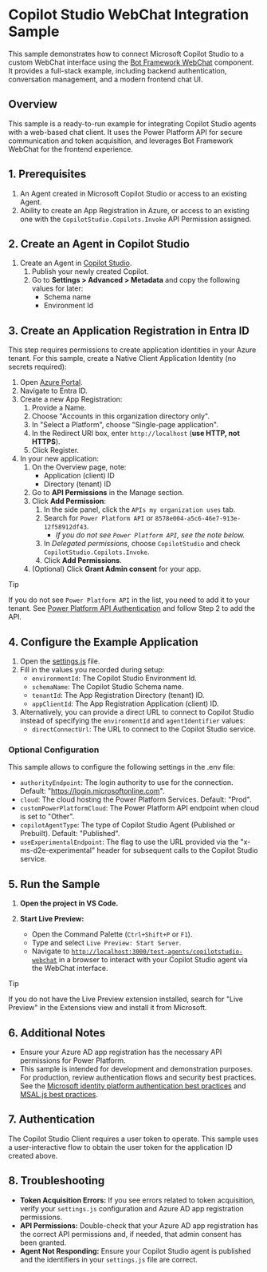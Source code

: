 # Copilot Studio WebChat Integration Sample

This sample demonstrates how to connect Microsoft Copilot Studio to a custom WebChat interface using the [Bot Framework WebChat](https://www.npmjs.com/package/botframework-webchat) component. It provides a full-stack example, including backend authentication, conversation management, and a modern frontend chat UI.

## Overview

This sample is a ready-to-run example for integrating Copilot Studio agents with a web-based chat client. It uses the Power Platform API for secure communication and token acquisition, and leverages Bot Framework WebChat for the frontend experience.

## 1. Prerequisites

1. An Agent created in Microsoft Copilot Studio or access to an existing Agent.
2. Ability to create an App Registration in Azure, or access to an existing one with the `CopilotStudio.Copilots.Invoke` API Permission assigned.

## 2. Create an Agent in Copilot Studio

1. Create an Agent in [Copilot Studio](https://copilotstudio.microsoft.com).
    1. Publish your newly created Copilot.
    2. Go to **Settings > Advanced > Metadata** and copy the following values for later:
        - Schema name
        - Environment Id

## 3. Create an Application Registration in Entra ID

This step requires permissions to create application identities in your Azure tenant. For this sample, create a Native Client Application Identity (no secrets required):

1. Open [Azure Portal](https://portal.azure.com).
2. Navigate to Entra ID.
3. Create a new App Registration:
    1. Provide a Name.
    2. Choose "Accounts in this organization directory only".
    3. In "Select a Platform", choose "Single-page application".
    4. In the Redirect URI box, enter `http://localhost` (**use HTTP, not HTTPS**).
    5. Click Register.
4. In your new application:
    1. On the Overview page, note:
        - Application (client) ID
        - Directory (tenant) ID
    2. Go to **API Permissions** in the Manage section.
    3. Click **Add Permission**:
        1. In the side panel, click the `APIs my organization uses` tab.
        2. Search for `Power Platform API` or `8578e004-a5c6-46e7-913e-12f58912df43`.
            - *If you do not see `Power Platform API`, see the note below.*
        3. In *Delegated permissions*, choose `CopilotStudio` and check `CopilotStudio.Copilots.Invoke`.
        4. Click **Add Permissions**.
    4. (Optional) Click **Grant Admin consent** for your app.

> [!TIP]  
> If you do not see `Power Platform API` in the list, you need to add it to your tenant. See [Power Platform API Authentication](https://learn.microsoft.com/power-platform/admin/programmability-authentication-v2#step-2-configure-api-permissions) and follow Step 2 to add the API.

## 4. Configure the Example Application

1. Open the [settings.js](./settings.js) file.
2. Fill in the values you recorded during setup:
    - `environmentId`: The Copilot Studio Environment Id.
    - `schemaName`: The Copilot Studio Schema name.
    - `tenantId`: The App Registration Directory (tenant) ID.
    - `appClientId`: The App Registration Application (client) ID.
3. Alternatively, you can provide a direct URL to connect to Copilot Studio instead of specifying the `environmentId` and `agentIdentifier` values:
    - `directConnectUrl`: The URL to connect to the Copilot Studio service.

### Optional Configuration
This sample allows to configure the following settings in the .env file:
   - `authorityEndpoint`: The login authority to use for the connection. Default: "https://login.microsoftonline.com".
   - `cloud`: The cloud hosting the Power Platform Services. Default: "Prod".
   - `customPowerPlatformCloud`: The Power Platform API endpoint when cloud is set to "Other".
   - `copilotAgentType`: The type of Copilot Studio Agent (Published or Prebuilt). Default: "Published".
   - `useExperimentalEndpoint`: The flag to use the URL provided via the  "x-ms-d2e-experimental" header for subsequent calls to the Copilot Studio service.
   
## 5. Run the Sample

1. **Open the project in VS Code.**

2. **Start Live Preview:**
   - Open the Command Palette (`Ctrl+Shift+P` or `F1`).
   - Type and select `Live Preview: Start Server`.
   - Navigate to [`http://localhost:3000/test-agents/copilotstudio-webchat`](http://localhost:3000/test-agents/copilotstudio-webchat) in a browser to interact with your Copilot Studio agent via the WebChat interface.

> [!TIP]  
> If you do not have the Live Preview extension installed, search for "Live Preview" in the Extensions view and install it from Microsoft.

## 6. Additional Notes

- Ensure your Azure AD app registration has the necessary API permissions for Power Platform.
- This sample is intended for development and demonstration purposes. For production, review authentication flows and security best practices. See the [Microsoft identity platform authentication best practices](https://learn.microsoft.com/en-us/entra/identity-platform/authentication-vs-authorization) and [MSAL.js best practices](https://learn.microsoft.com/azure/active-directory/develop/msal-overview).

## 7. Authentication

The Copilot Studio Client requires a user token to operate. This sample uses a user-interactive flow to obtain the user token for the application ID created above.

## 8. Troubleshooting

- **Token Acquisition Errors:** If you see errors related to token acquisition, verify your `settings.js` configuration and Azure AD app registration permissions.
- **API Permissions:** Double-check that your Azure AD app registration has the correct API permissions and, if needed, that admin consent has been granted.
- **Agent Not Responding:** Ensure your Copilot Studio agent is published and the identifiers in your `settings.js` file are correct.
